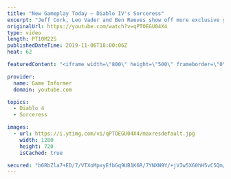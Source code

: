 ```yaml
---
title: "New Gameplay Today – Diablo IV's Sorceress"
excerpt: "Jeff Cork, Leo Vader and Ben Reeves show off more exclusive gameplay of Diablo IV, which can be viewed without commentary at ..."
originalUrl: https://youtube.com/watch?v=qPTOEGU04X4
type: video
length: PT10M22S
publishedDateTime: 2019-11-06T18:00:06Z
heat: 62

featuredContent: "<iframe width=\"800\" height=\"500\" frameborder=\"0\" src=\"https://www.youtube.com/embed/qPTOEGU04X4\" allow=\"accelerometer; autoplay; encrypted-media; gyroscope; picture-in-picture\" allowfullscreen></iframe>"

provider:
  name: Game Informer
  domain: youtube.com

topics:
  - Diablo 4
  - Sorceress

images:
  - url: https://i.ytimg.com/vi/qPTOEGU04X4/maxresdefault.jpg
    width: 1280
    height: 720
    isCached: true

secured: "b6RbZla7+ED/7/VTXoMpxyEfbGq9UB1K6R/7YNXN9Y/+jVIw5X60hH5vC5Qm/yDd9on1gZnAZ8OAM8h425rwBT119x3KJykeyHxd3lNeRJdGAYxsn13ON1kIZbZYGn/fiRzovJWtng/0f++0LQssIVAc5OBQ0GF/ITkM0o6lOTUiGQXmg//1G9j/IZUOik6yVEcADGLviBH1GQLkiZoHZvc6ma4e7lFnQ/tvrA3Nx3aM+M3Pa/crlbgTUZi5L89M+vLUnVGYSelgIQAlHK8wUgIL/TJ8qPUK7FTcSnDXuCiQBoEltSmqWuGXbCxPgwku/TVCnNnKN3pa06jCxwALp0u3tulU7TdeZkONsHYZc+CjMCIwmcJI2pjdsP1oMFFCJbdl8gTmseyWmpBBufY2A9B/I/2BWyS03Xg/1Ja5KwoctimcACrtit1WKREbY5ra;pQJ7hfTz5Sn8Waej0e09Jw=="
---
```


